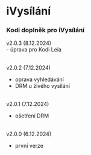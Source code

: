 <h1>iVysílání</h1>
<p>
<h3>Kodi doplněk pro iVysílání</h3>
<p>
v2.0.3 (8.12.2024)<br>
- úprava pro Kodi Leia<br><br>

v2.0.2 (7.12.2024)<br>
- oprava vyhledávání<br>
- DRM u živého vysílání<br><br>

v2.0.1 (7.12.2024)<br>
- ošetření DRM<br><br>

v2.0.0 (6.12.2024)<br>
- první verze<br><br>
</p>

